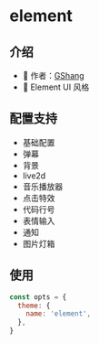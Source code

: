 # element

<Screenshot
    desktop="待上传..."
    pad="待上传..."
    phone="待上传..."
/>

## 介绍

- 👔 作者：[GShang](https://www.cnblogs.com/gshang/)
- 🎨 Element UI 风格

## 配置支持

- 基础配置
- 弹幕
- 背景
- live2d
- 音乐播放器
- 点击特效
- 代码行号
- 表情输入
- 通知
- 图片灯箱

## 使用

```js
const opts = {
  theme: {
    name: 'element',
  },
}
```
